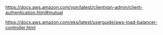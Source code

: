 https://docs.aws.amazon.com/vpn/latest/clientvpn-admin/client-authentication.html#mutual

https://docs.aws.amazon.com/eks/latest/userguide/aws-load-balancer-controller.html
